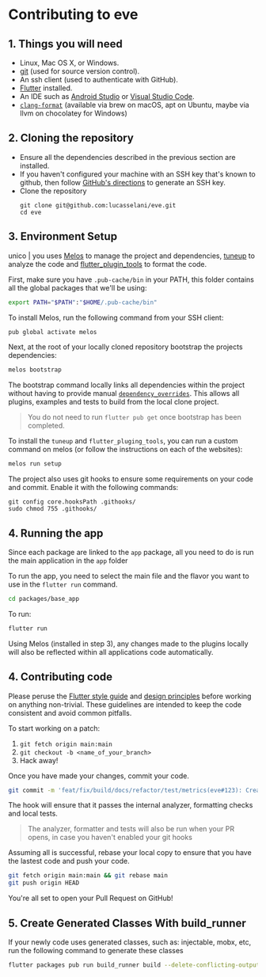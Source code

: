 # Contributing to eve

## 1. Things you will need

- Linux, Mac OS X, or Windows.
- [git](https://git-scm.com) (used for source version control).
- An ssh client (used to authenticate with GitHub).
- [Flutter](https://flutter.dev/docs/get-started/install) installed.
- An IDE such as [Android Studio](https://developer.android.com/studio) or [Visual Studio Code](https://code.visualstudio.com/).
- [`clang-format`](https://clang.llvm.org/docs/ClangFormat.html) (available via brew on macOS, apt on Ubuntu, maybe via llvm on chocolatey for Windows)

## 2. Cloning the repository

- Ensure all the dependencies described in the previous section are installed.
- If you haven't configured your machine with an SSH key that's known to github, then
  follow [GitHub's directions](https://help.github.com/articles/generating-ssh-keys/)
  to generate an SSH key.
- Clone the repository
  ```shell
  git clone git@github.com:lucasselani/eve.git
  cd eve
  ```

## 3. Environment Setup

unico | you uses [Melos](https://github.com/invertase/melos) to manage the project and dependencies, [tuneup](https://pub.dev/packages/tuneup) to analyze the code and [flutter_plugin_tools](https://pub.dev/packages/flutter_plugin_tools) to format the code.

First, make sure you have `.pub-cache/bin` in your PATH, this folder contains all the global packages that we'll be using:

```bash
export PATH="$PATH":"$HOME/.pub-cache/bin"
```

To install Melos, run the following command from your SSH client:

```bash
pub global activate melos
```

Next, at the root of your locally cloned repository bootstrap the projects dependencies:

```bash
melos bootstrap
```

The bootstrap command locally links all dependencies within the project without having to
provide manual [`dependency_overrides`](https://dart.dev/tools/pub/pubspec). This allows all
plugins, examples and tests to build from the local clone project.

> You do not need to run `flutter pub get` once bootstrap has been completed.

To install the `tuneup` and `flutter_pluging_tools`, you can run a custom command on melos (or follow the instructions on each of the websites):

```bash
melos run setup
```

The project also uses git hooks to ensure some requirements on your code and commit. Enable it with the following commands:

```shell
git config core.hooksPath .githooks/
sudo chmod 755 .githooks/
```

## 4. Running the app

Since each package are linked to the `app` package, all you need to do is run the main application in the `app` folder

To run the app, you need to select the main file and the flavor you want to use in the `flutter run` command.

```bash
cd packages/base_app
```

To run:
```bash
flutter run
```

Using Melos (installed in step 3), any changes made to the plugins locally will also be reflected within all applications code automatically.

## 4. Contributing code

Please peruse the
[Flutter style guide](https://github.com/flutter/flutter/wiki/Style-guide-for-Flutter-repo) and
[design principles](https://flutter.io/design-principles/) before
working on anything non-trivial. These guidelines are intended to
keep the code consistent and avoid common pitfalls.

To start working on a patch:

1. `git fetch origin main:main`
2. `git checkout -b <name_of_your_branch>`
3. Hack away!

Once you have made your changes, commit your code. 

```bash
git commit -m 'feat/fix/build/docs/refactor/test/metrics(eve#123): Create login screen'
```
 
The hook will ensure that it passes the internal analyzer, formatting checks and local tests.

> The analyzer, formatter and tests will also be run when your PR opens, in case you haven't enabled your git hooks

Assuming all is successful, rebase your local copy to ensure that you have the lastest code and push your code.

```bash
git fetch origin main:main && git rebase main
git push origin HEAD
```

You're all set to open your Pull Request on GitHub!

## 5. Create Generated Classes With build_runner

If your newly code uses generated classes, such as: injectable, mobx, etc, run the following command to generate these classes

```bash
flutter packages pub run build_runner build --delete-conflicting-outputs
```
